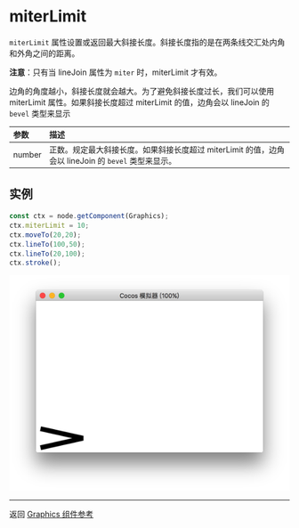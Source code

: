 # miterLimit

`miterLimit` 属性设置或返回最大斜接长度。斜接长度指的是在两条线交汇处内角和外角之间的距离。

**注意**：只有当 lineJoin 属性为 `miter` 时，miterLimit 才有效。

边角的角度越小，斜接长度就会越大。为了避免斜接长度过长，我们可以使用 miterLimit 属性。如果斜接长度超过 miterLimit 的值，边角会以 lineJoin 的 `bevel` 类型来显示

| 参数 |   描述
| :-------------- | :----------- |
|number | 正数。规定最大斜接长度。如果斜接长度超过 miterLimit 的值，边角会以 lineJoin 的 `bevel` 类型来显示。 |

## 实例

```ts
const ctx = node.getComponent(Graphics);
ctx.miterLimit = 10;
ctx.moveTo(20,20);
ctx.lineTo(100,50);
ctx.lineTo(20,100);
ctx.stroke();
```

<a href="miterLimit.png"><img src="./miterLimit.png"></a>


<hr>

返回 [Graphics 组件参考](../graphics.md)
